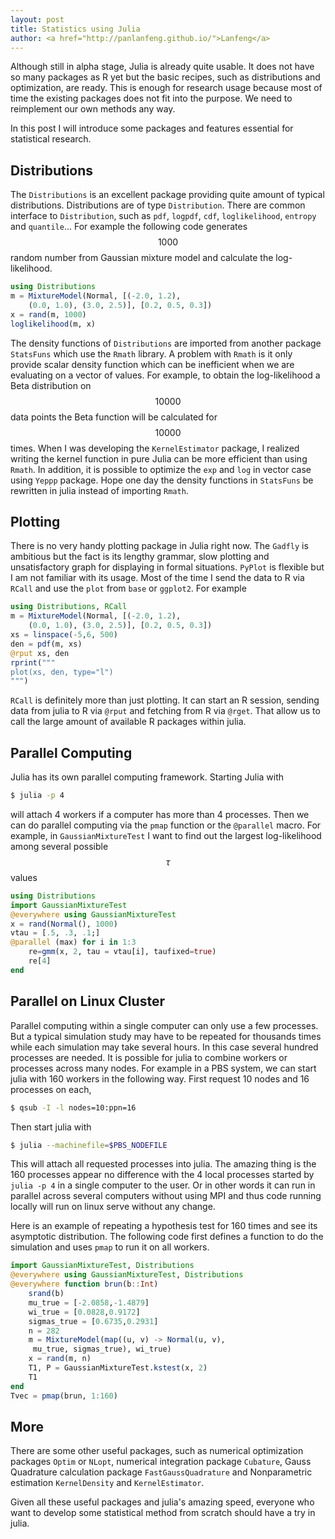 ```yaml
---
layout: post
title: Statistics using Julia
author: <a href="http://panlanfeng.github.io/">Lanfeng</a>
---
```


Although still in alpha stage, Julia is already quite usable. It does not have so many packages as R yet but the basic recipes, such as distributions and optimization, are ready. This is enough for research usage because most of time the existing packages does not fit into the purpose. We need to reimplement our own methods any way.

In this post I will introduce some packages and features essential for statistical research.

## Distributions

The `Distributions` is an excellent package providing quite amount of typical distributions. Distributions are of type `Distribution`. There are common interface to `Distribution`, such as `pdf`, `logpdf`, `cdf`, `loglikelihood`, `entropy` and `quantile`... For example the following code generates $$1000$$ random number from Gaussian mixture model and calculate the log-likelihood.

~~~ julia
using Distributions
m = MixtureModel(Normal, [(-2.0, 1.2), 
    (0.0, 1.0), (3.0, 2.5)], [0.2, 0.5, 0.3])
x = rand(m, 1000)
loglikelihood(m, x)
~~~

The density functions of `Distributions` are imported from another package `StatsFuns` which use the `Rmath` library. A problem with `Rmath` is it only provide scalar density function which can be inefficient when we are evaluating on a vector of values. For example, to obtain the log-likelihood a Beta distribution on $$10000$$ data points the Beta function will be calculated for $$10000$$ times. When I was developing the `KernelEstimator` package, I realized writing the kernel function in pure Julia can be more efficient than using `Rmath`. In addition, it is possible to optimize the `exp` and `log` in vector case using `Yeppp` package. Hope one day the density functions in `StatsFuns` be rewritten in julia instead of importing `Rmath`.



## Plotting

There is no very handy plotting package in Julia right now. The `Gadfly` is ambitious but the fact is its lengthy grammar, slow plotting and unsatisfactory graph for displaying in formal situations. `PyPlot` is flexible but I am not familiar with its usage. Most of the time I send the data to R via `RCall` and use the `plot` from `base` or `ggplot2`. For example

~~~ julia
using Distributions, RCall
m = MixtureModel(Normal, [(-2.0, 1.2), 
    (0.0, 1.0), (3.0, 2.5)], [0.2, 0.5, 0.3])
xs = linspace(-5,6, 500)
den = pdf(m, xs)
@rput xs, den
rprint("""
plot(xs, den, type="l")
""")
~~~

`RCall` is definitely more than just plotting. It can start an R session, sending data from julia to R via `@rput` and fetching from R via `@rget`. That allow us to call the large amount of available R packages within julia.

## Parallel Computing

 Julia has its own parallel computing framework. Starting Julia with 
 
~~~~~ bash
$ julia -p 4
~~~~~

 will attach 4 workers if a computer has more than 4 processes. Then we can do parallel computing via the `pmap` function or the `@parallel` macro. For example, in `GaussianMixtureTest` I want to find out the largest log-likelihood among several possible $$\tau$$ values

~~~~~ julia
using Distributions
import GaussianMixtureTest
@everywhere using GaussianMixtureTest
x = rand(Normal(), 1000)
vtau = [.5, .3, .1;]
@parallel (max) for i in 1:3
    re=gmm(x, 2, tau = vtau[i], taufixed=true)
    re[4]
end
~~~~~
 
## Parallel on Linux Cluster
 
 Parallel computing within a single computer can only use a few processes. But a typical simulation study may have to be repeated for thousands times while each simulation may take several hours. In this case several hundred processes are needed. It is possible for julia to combine workers or processes across many nodes. For example in a PBS system, we can start julia with 160 workers in the following way. First request 10 nodes and 16 processes on each,

~~~~~ bash
$ qsub -I -l nodes=10:ppn=16
~~~~~

 Then start julia with

~~~ bash
$ julia --machinefile=$PBS_NODEFILE
~~~

 This will attach all requested processes into julia. The amazing thing is the 160 processes appear no difference with the 4 local processes started by `julia -p 4` in a single computer to the user. Or in other words it can run in parallel across several computers without using MPI and thus code running locally will run on linux serve without any change. 
 
 Here is an example of repeating a hypothesis test for 160 times and see its asymptotic distribution. The following code first defines a function to do the simulation and uses `pmap` to run it on all workers.
     
~~~ julia
import GaussianMixtureTest, Distributions
@everywhere using GaussianMixtureTest, Distributions
@everywhere function brun(b::Int)
    srand(b)
    mu_true = [-2.0858,-1.4879]
    wi_true = [0.0828,0.9172]
    sigmas_true = [0.6735,0.2931]
    n = 282
    m = MixtureModel(map((u, v) -> Normal(u, v),
     mu_true, sigmas_true), wi_true)
    x = rand(m, n)
    T1, P = GaussianMixtureTest.kstest(x, 2)
    T1
end
Tvec = pmap(brun, 1:160)
~~~~~

## More

There are some other useful packages, such as numerical optimization packages `Optim` or `NLopt`, numerical integration package `Cubature`, Gauss Quadrature calculation package `FastGaussQuadrature` and Nonparametric estimation `KernelDensity` and `KernelEstimator`.

Given all these useful packages and julia's amazing speed, everyone who want to develop some statistical method from scratch should have a try in julia.
